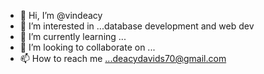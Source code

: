 - 👋 Hi, I’m @vindeacy
- 👀 I’m interested in ...database development and web dev
- 🌱 I’m currently learning ...
- 💞️ I’m looking to collaborate on ...
- 📫 How to reach me ...deacydavids70@gmail.com

<!---
vindeacy/vindeacy is a ✨ special ✨ repository because its `README.md` (this file) appears on your GitHub profile.
You can click the Preview link to take a look at your changes.
--->
